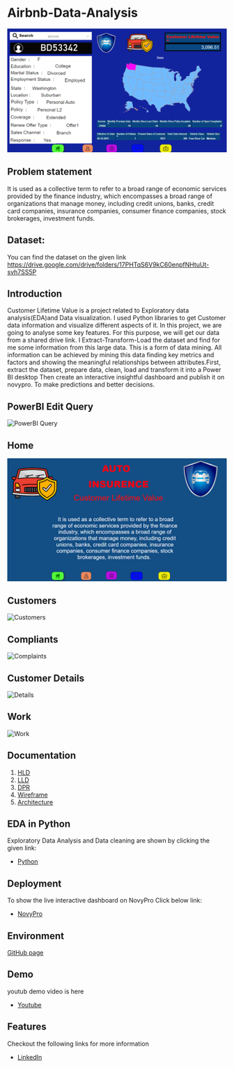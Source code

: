 # Airbnb-Data-Analysis
![Github logo](https://github.com/Rushi9867/Customer-Lifetime-Value/blob/main/Images/Dashboard.png)
## Problem statement 
It is used as a collective term to refer to a broad range of economic services provided by the finance industry, which encompasses a broad range of organizations that manage money, including credit unions, banks, credit card companies, insurance companies, consumer finance companies, stock brokerages, investment funds.

## Dataset:
You can find the dataset on the given link
https://drive.google.com/drive/folders/17PHTqS6V9kC60enpfNHtuUt-svh7SS5P

## Introduction 
Customer Lifetime Value is a project related to Exploratory data analysis(EDA)and Data visualization. I used Python libraries to get Customer data information and visualize different aspects of it. In this project, we 
are going to analyse some key features. For this purpose, we will get our data from a shared drive link. I Extract-Transform-Load the dataset and find for me some information from this large data. This is a form of data mining. All information can be achieved by mining this data finding key metrics and factors and showing the meaningful relationships between attributes.First, extract the dataset, prepare data, clean, load and transform it into a Power BI desktop Then create an interactive insightful dashboard and publish it on novypro. To make predictions and better decisions.

## PowerBI Edit Query
![PowerBI Query](https://github.com/Rushi9867/Customer-Lifetime-Value/blob/main/Data/Gift/CLV%20Edit%20Query.gif)

## Home
![Home](https://github.com/Rushi9867/Customer-Lifetime-Value/blob/main/Images/CLV.png)

## Customers
![Customers](https://github.com/Rushi9867/Customer-Lifetime-Value/blob/main/Data/Gift/CLV%20Customers.gif)

## Compliants
![Complaints](https://github.com/Rushi9867/Customer-Lifetime-Value/blob/main/Data/Gift/CLV%20Complaints.gif)

## Customer Details
![Details](https://github.com/Rushi9867/Customer-Lifetime-Value/blob/main/Data/Gift/CLV%20Customer%20Details.gif)

## Work
![Work](https://github.com/Rushi9867/Customer-Lifetime-Value/blob/main/Data/Gift/CLV%20Work.gif)

## Documentation

1. [HLD](https://github.com/Rushi9867/Customer-Lifetime-Value/blob/main/Documents/Customer%20Lifetime%20Value%20HLD.pdf)
2. [LLD](https://github.com/Rushi9867/Customer-Lifetime-Value/blob/main/Documents/Customer%20Lifetime%20Value%20LLD.pdf)
3. [DPR](https://github.com/Rushi9867/Customer-Lifetime-Value/blob/main/Documents/Customer%20Lifetime%20Value%20DPR.pptx)
4. [Wireframe](https://github.com/Rushi9867/Customer-Lifetime-Value/blob/main/Documents/Customer%20Lifetime%20Value%20Wireframe.pdf)
5. [Architecture](https://github.com/Rushi9867/Customer-Lifetime-Value/blob/main/Documents/Customer%20Lifetime%20Value%20Architecture.pdf)



## EDA in Python 

Exploratory Data Analysis and Data cleaning are shown by clicking the given link:
- [Python](https://github.com/Rushi9867/Customer-Lifetime-Value/blob/main/Customer_Lifetime_Value.ipynb)
## Deployment

To show the live interactive dashboard on NovyPro Click below link:

 - [NovyPro](https://www.novypro.com/project/customer-lifetime-value)



## Environment 

[GitHub page](https://github.com/Rushi9867/Customer-Lifetime-Value)


## Demo

youtub demo video is here
- [Youtube](https://youtu.be/kH9GYc1ox8k?si=tmQd0UQYA5yj__dm)

## Features
Checkout the following links for more information
- [LinkedIn](https://www.linkedin.com/in/rushikesh-khandare-42b8591b2/)



